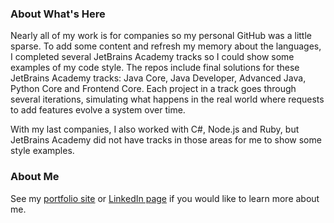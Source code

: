 ### About What's Here

Nearly all of my work is for companies so my personal GitHub was a little sparse. To add some content and refresh my memory about the languages, I completed several JetBrains Academy tracks so I could show some examples of my code style. The repos include final solutions for these JetBrains Academy tracks: Java Core, Java Developer, Advanced Java, Python Core and Frontend Core. Each project in a track goes through several iterations, simulating what happens in the real world where requests to add features evolve a system over time.

With my last companies, I also worked with C#, Node.js and Ruby, but JetBrains Academy did not have tracks in those areas for me to show some style examples.

### About Me

See my [portfolio site](https://greg.kimnetics.com/) or [LinkedIn page](https://www.linkedin.com/in/6502a/) if you would like to learn more about me.
